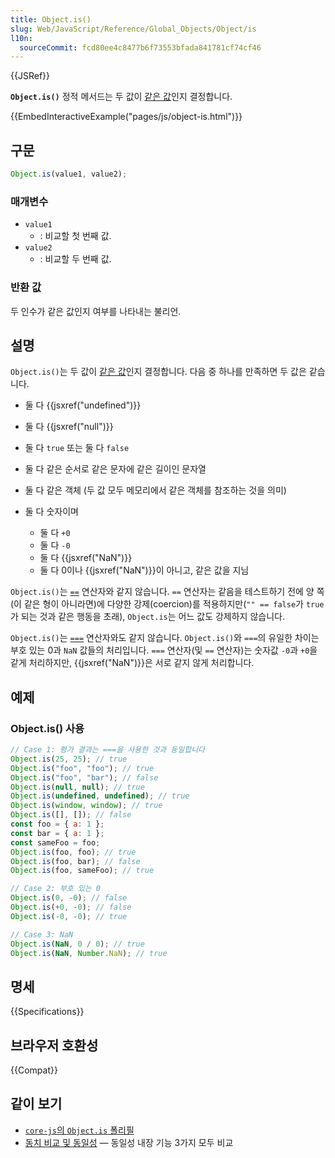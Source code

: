 ```yaml
---
title: Object.is()
slug: Web/JavaScript/Reference/Global_Objects/Object/is
l10n:
  sourceCommit: fcd80ee4c8477b6f73553bfada841781cf74cf46
---
```

{{JSRef}}

**`Object.is()`** 정적 메서드는 두 값이 [같은 값](/ko/docs/Web/JavaScript/Equality_comparisons_and_sameness)인지 결정합니다.

{{EmbedInteractiveExample("pages/js/object-is.html")}}

## 구문

```js
Object.is(value1, value2);
```

### 매개변수

- `value1`
  - : 비교할 첫 번째 값.
- `value2`
  - : 비교할 두 번째 값.

### 반환 값

두 인수가 같은 값인지 여부를 나타내는 불리언.

## 설명

`Object.is()`는 두 값이 [같은 값](/ko/docs/Web/JavaScript/Equality_comparisons_and_sameness)인지 결정합니다. 다음 중 하나를 만족하면 두 값은 같습니다.

- 둘 다 {{jsxref("undefined")}}
- 둘 다 {{jsxref("null")}}
- 둘 다 `true` 또는 둘 다 `false`
- 둘 다 같은 순서로 같은 문자에 같은 길이인 문자열
- 둘 다 같은 객체 (두 값 모두 메모리에서 같은 객체를 참조하는 것을 의미)
- 둘 다 숫자이며

  - 둘 다 `+0`
  - 둘 다 `-0`
  - 둘 다 {{jsxref("NaN")}}
  - 둘 다 0이나 {{jsxref("NaN")}}이 아니고, 같은 값을 지님

`Object.is()`는 [`==`](/ko/docs/Web/JavaScript/Reference/Operators/Equality) 연산자와 같지 않습니다. `==` 연산자는 같음을 테스트하기 전에 양 쪽(이 같은 형이 아니라면)에 다양한 강제(coercion)를 적용하지만(`"" == false`가 `true`가 되는 것과 같은 행동을 초래), `Object.is`는 어느 값도 강제하지 않습니다.

`Object.is()`는 [`===`](/ko/docs/Web/JavaScript/Reference/Operators/Strict_equality) 연산자와도 같지 않습니다. `Object.is()`와 `===`의 유일한 차이는 부호 있는 0과 `NaN` 값들의 처리입니다. `===` 연산자(및 `==` 연산자)는 숫자값 `-0`과 `+0`을 같게 처리하지만, {{jsxref("NaN")}}은 서로 같지 않게 처리합니다.

## 예제

### Object.is() 사용

```js
// Case 1: 평가 결과는 ===을 사용한 것과 동일합니다
Object.is(25, 25); // true
Object.is("foo", "foo"); // true
Object.is("foo", "bar"); // false
Object.is(null, null); // true
Object.is(undefined, undefined); // true
Object.is(window, window); // true
Object.is([], []); // false
const foo = { a: 1 };
const bar = { a: 1 };
const sameFoo = foo;
Object.is(foo, foo); // true
Object.is(foo, bar); // false
Object.is(foo, sameFoo); // true

// Case 2: 부호 있는 0
Object.is(0, -0); // false
Object.is(+0, -0); // false
Object.is(-0, -0); // true

// Case 3: NaN
Object.is(NaN, 0 / 0); // true
Object.is(NaN, Number.NaN); // true
```

## 명세

{{Specifications}}

## 브라우저 호환성

{{Compat}}

## 같이 보기

- [`core-js`의 `Object.is` 폴리필](https://github.com/zloirock/core-js#ecmascript-object)
- [동치 비교 및 동일성](/ko/docs/Web/JavaScript/Equality_comparisons_and_sameness) — 동일성 내장 기능 3가지 모두 비교
